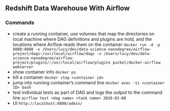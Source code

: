 ## Redshift Data Warehouse With Airflow
 ### Commands
 - create a running container, use volumes that map the directories on local machine where DAG definitions and plugins are hold, and the locations where Airflow reads them on the container `docker run -d -p 8080:8080 -v /Users/lucy/dev/data-science-nanodegree/airflow-project/dags:/usr/local/airflow/dags -v /Users/lucy/dev/data-science-nanodegree/airflow-project/plugins/:/usr/local/airflow/plugins puckel/docker-airflow webserver`
 - show container info `docker ps`
 - kill a container `docker stop <container id>`
 - jump into running container’s command line `docker exec -ti <container ID> bash`
 - test individual tests as part of DAG and logs the output to the command line `airflow test <dag name> <task name> 2020-03-08`
 - UI `http://localhost:8080/admin/`
